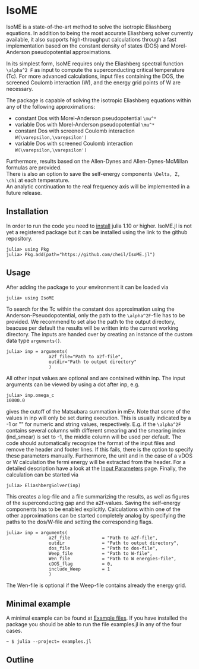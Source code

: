 # IsoME
IsoME is a state-of-the-art method to solve the isotropic Eliashberg equations. 
In addition to being the most accurate Eliashberg solver currently available, it also supports high-throughput 
calculations through a fast implementation based on the constant density of states (DOS) and Morel-Anderson pseudopotential approximations.

In its simplest form, IsoME requires only the Eliashberg spectral function ``\alpha^2 F`` as input to compute the superconducting critical temperature (Tc​). 
For more advanced calculations, input files containing the DOS, the screened Coulomb interaction (W), and the energy grid points of W are necessary.

The package is capable of solving the isotropic Eliashberg equations within any of the following approximations:
- constant Dos with Morel-Anderson pseudopotential ``\mu^*``
- variable Dos with Morel-Anderson pseudopotential ``\mu^*``
- constant Dos with screened Coulomb interaction ``W(\varepsilon,\varepsilon')``
- variable Dos with screened Coulomb interaction ``W(\varepsilon,\varepsilon')``

Furthermore, results based on the Allen-Dynes and Allen-Dynes-McMillan formulas are provided.  
There is also an option to save the self-energy components ``\Delta, Z, \chi`` at each temperature.  
An analytic continuation to the real frequency axis will be implemented in a future release.

## Installation
In order to run the code you need to [install](https://julialang.org/downloads/) julia 1.10 or higher.
IsoME.jl is not yet a registered package but it can be installed using the link to the github repository.
```julia-repl 
julia> using Pkg
julia> Pkg.add(path="https://github.com/cheil/IsoME.jl")
```

 ## Usage
After adding the package to your environment it can be loaded via
```julia-repl 
julia> using IsoME
```
To search for the Tc within the constant dos approximation using the Anderson-Pseuodopotential, only the path to the ``\alpha^2F``-file has to be provided. We recommend to set also the path to the output directory, beacuse per default the results will be written into the current working directory. The inputs are handed over by creating an instance of the custom data type `arguments()`.
```julia-repl 
julia> inp = arguments(
                a2f_file="Path to a2f-file", 
                outdir="Path to output directory"
                )
```
All other input values are optional and are contained within inp. 
The input arguments can be viewed by using a dot after inp, e.g.
```julia-repl 
julia> inp.omega_c
10000.0
```
gives the cutoff of the Matsubara summation in mEv. 
Note that some of the values in inp will only be set during execution. This is usually indicated by a -1 or "" for numeric and string values, respectively. 
E.g. if the ``\alpha^2F`` contains several columns with different smearing and the smearing index (ind_smear) is set to -1, the middle column will be used per default. 
The code should automatically recognize the format of the input files and remove the header and footer lines. If this fails, there is the option to specify these parameters manually. 
Furthermore, the unit and in the case of a vDOS or W calculation the fermi energy will be extracted from the header. For a detailed description have a look at the [Input Parameters](@ref) page.
Finally, the calculation can be started via
```julia-repl 
julia> EliashbergSolver(inp)
```
This creates a log-file and a file summarizing the results, as well as figures of the superconducting gap and the a2f-values. Saving the self-energy components has to be enabled explicitly.
Calculations within one of the other approximations can be started completely analog by specifying the paths to the dos/W-file and setting the corresponding flags.
```julia-repl   
julia> inp = arguments(
                a2f_file            = "Path to a2f-file", 
                outdir              = "Path to output directory",
                dos_file            = "Path to dos-file",
                Weep_file           = "Path to W-file",
                Wen_file            = "Path to W energies-file",
                cDOS_flag           = 0,
                include_Weep        = 1
                )
```
The Wen-file is optional if the Weep-file contains already the energy grid.

## Minimal example
A minimal example can be found at [Example files](https://github.com/cheil/IsoME.jl/tree/main/test/Nb).
If you have installed the package you should be able to run the file examples.jl in any of the four cases.
```console
~ $ julia --project= examples.jl
```


 ## Outline 
 ```@index
```

```@contents
```


